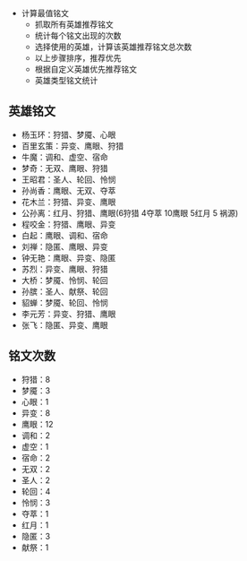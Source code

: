 -   计算最值铭文
    -   抓取所有英雄推荐铭文
    -   统计每个铭文出现的次数
    -   选择使用的英雄，计算该英雄推荐铭文总次数
    -   以上步骤排序，推荐优先
    -   根据自定义英雄优先推荐铭文
    -   英雄类型铭文统计

## 英雄铭文
-   杨玉环：狩猎、梦魇、心眼
-   百里玄策：异变、鹰眼、狩猎
-   牛魔：调和、虚空、宿命
-   梦奇：无双、鹰眼、狩猎
-   王昭君：圣人、轮回、怜悯
-   孙尚香：鹰眼、无双、夺萃
-   花木兰：狩猎、异变、鹰眼
-   公孙离：红月、狩猎、鹰眼(6狩猎 4夺萃 10鹰眼 5红月 5 祸源)
-   程咬金：狩猎、鹰眼、异变
-   白起：鹰眼、调和、宿命
-   刘禅：隐匿、鹰眼、异变
-   钟无艳：鹰眼、异变、隐匿
-   苏烈：异变、鹰眼、狩猎
-   大桥：梦魇、怜悯、轮回
-   孙膑：圣人、献祭、轮回
-   貂蝉：梦魇、轮回、怜悯
-   李元芳：异变、狩猎、鹰眼
-   张飞：隐匿、异变、鹰眼

##  铭文次数
-   狩猎：8
-   梦魇：3
-   心眼：1
-   异变：8
-   鹰眼：12
-   调和：2
-   虚空：1
-   宿命：2
-   无双：2
-   圣人：2
-   轮回：4
-   怜悯：3
-   夺萃：1
-   红月：1
-   隐匿：3
-   献祭：1